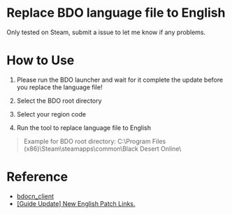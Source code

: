 # Replace BDO language file to English
Only tested on Steam, submit a issue to let me know if any problems.

# How to Use
1. Please run the BDO launcher and wait for it complete the update before you replace the language file!

2. Select the BDO root directory

3. Select your region code

4. Run the tool to replace language file to English

> Example for BDO root directory: 
> C:\Program Files (x86)\Steam\steamapps\common\Black Desert Online\


# Reference
- [bdocn_client](https://github.com/BDO-CnHope/bdocn_client)
- [[Guide Update] New English Patch Links.](https://www.reddit.com/r/blackdesertonline/comments/lrid4g/guide_update_new_english_patch_links/?sort=new)